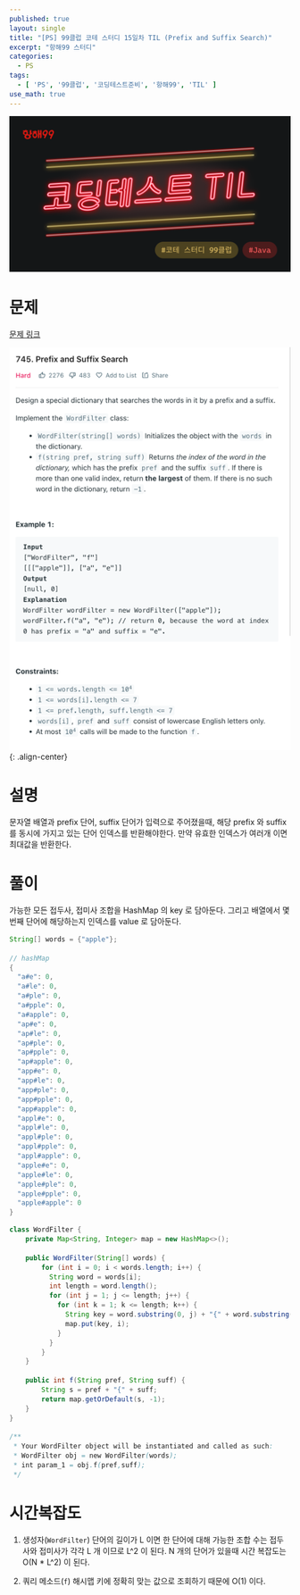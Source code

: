 ```yaml
---
published: true
layout: single
title: "[PS] 99클럽 코테 스터디 15일차 TIL (Prefix and Suffix Search)"
excerpt: "항해99 스터디"
categories:
  - PS
tags:
  - [ 'PS', '99클럽', '코딩테스트준비', '항해99', 'TIL' ]
use_math: true
---
```


![img_3.png](https://github.com/zhtmr/static-files-for-posting/blob/main/static-files-for-posting/20240722/99club_TIL_thumbnail/%EA%B8%B0%EB%B3%B8%ED%98%951_java.png?raw=true)

# 문제 

[문제 링크](https://leetcode.com/problems/prefix-and-suffix-search/)

![img_3.png](https://github.com/zhtmr/static-files-for-posting/blob/main/static-files-for-posting/20240805/ex.png?raw=true){: .align-center}


# 설명
문자열 배열과 prefix 단어, suffix 단어가 입력으로 주어졌을때, 해당 prefix 와 suffix 를 동시에 가지고 있는 단어 인덱스를 반환해야한다.
만약 유효한 인덱스가 여러개 이면 최대값을 반환한다.

# 풀이
가능한 모든 접두사, 접미사 조합을 HashMap 의 key 로 담아둔다. 그리고 배열에서 몇번째 단어에 해당하는지 인덱스를 value 로 담아둔다.

```java
String[] words = {"apple"};

// hashMap
{
  "a#e": 0,
  "a#le": 0,
  "a#ple": 0,
  "a#pple": 0,
  "a#apple": 0,
  "ap#e": 0,
  "ap#le": 0,
  "ap#ple": 0,
  "ap#pple": 0,
  "ap#apple": 0,
  "app#e": 0,
  "app#le": 0,
  "app#ple": 0,
  "app#pple": 0,
  "app#apple": 0,
  "appl#e": 0,
  "appl#le": 0,
  "appl#ple": 0,
  "appl#pple": 0,
  "appl#apple": 0,
  "apple#e": 0,
  "apple#le": 0,
  "apple#ple": 0,
  "apple#pple": 0,
  "apple#apple": 0
}
```

```java
class WordFilter {
    private Map<String, Integer> map = new HashMap<>();
    
    public WordFilter(String[] words) {
        for (int i = 0; i < words.length; i++) {
          String word = words[i];
          int length = word.length();
          for (int j = 1; j <= length; j++) {
            for (int k = 1; k <= length; k++) {
              String key = word.substring(0, j) + "{" + word.substring(length - k);
              map.put(key, i);
            }
          }
        }
    }
    
    public int f(String pref, String suff) {
        String s = pref + "{" + suff;
        return map.getOrDefault(s, -1);
    }
}

/**
 * Your WordFilter object will be instantiated and called as such:
 * WordFilter obj = new WordFilter(words);
 * int param_1 = obj.f(pref,suff);
 */
```

# 시간복잡도
1. 생성자(`WordFilter`)
단어의 길이가 L 이면 한 단어에 대해 가능한 조합 수는 접두사와 접미사가 각각 L 개 이므로 L^2 이 된다.
N 개의 단어가 있을때 시간 복잡도는 O(N * L^2) 이 된다.

2. 쿼리 메소드(`f`)
해시맵 키에 정확히 맞는 값으로 조회하기 때문에 O(1) 이다.

